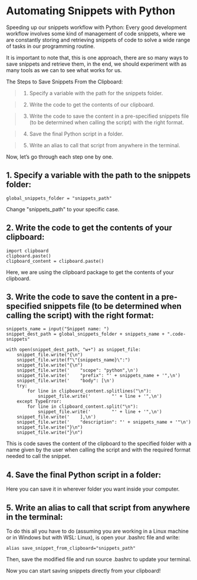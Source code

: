 # Automating Snippets with Python

  Speeding up our snippets workflow with Python: Every good development workflow involves some kind of management of code snippets, where we are constantly storing and retrieving snippets of code to solve a wide range of tasks in our programming routine.

  It is important to note that, this is one approach, there are so many ways to save snippets and retrieve them, in the end, we should experiment with as many tools as we can to see what works for us.

The Steps to Save Snippets From the Clipboard:

 > 1. Specify a variable with the path for the snippets folder.

 > 2. Write the code to get the contents of our clipboard.
 
 > 3. Write the code to save the content in a pre-specified snippets file (to be determined when calling the script) with the right format.

 > 4. Save the final Python script in a folder.

 > 5. Write an alias to call that script from anywhere in the terminal.

Now, let’s go through each step one by one.

## 1. Specify a variable with the path to the snippets folder:

```
global_snippets_folder = "snippets_path" 
```
Change "snippets_path" to your specific case.

## 2. Write the code to get the contents of your clipboard:
```
import clipboard
clipboard.paste()
clipboard_content = clipboard.paste()
```
Here, we are using the clipboard package to get the contents of your clipboard.

## 3. Write the code to save the content in a pre-specified snippets file (to be determined when calling the script) with the right format:
```
snippets_name = input("Snippet name: ")
snippet_dest_path = global_snippets_folder + snippets_name + ".code-snippets"

with open(snippet_dest_path, "w+") as snippet_file:
    snippet_file.write("{\n")
    snippet_file.write(f"\"{snippets_name}\":")
    snippet_file.write("{\n")
    snippet_file.write('    "scope": "python",\n')
    snippet_file.write('    "prefix": "' + snippets_name + '",\n')
    snippet_file.write('    "body": [\n')
    try:
        for line in clipboard_content.splitlines("\n"):
            snippet_file.write('        "' + line + '",\n')
    except TypeError:
        for line in clipboard_content.split("\n"):
            snippet_file.write('        "' + line + '",\n')
    snippet_file.write('    ],\n')
    snippet_file.write('    "description": "' + snippets_name + '"\n')
    snippet_file.write("}\n")
    snippet_file.write("}\n")
```
  This is code saves the content of the clipboard to the specified folder with a name given by the user when calling the script and with the required format needed to call the snippet.
    
## 4. Save the final Python script in a folder:

Here you can save it in wherever folder you want inside your computer.

## 5. Write an alias to call that script from anywhere in the terminal:

To do this all you have to do (assuming you are working in a Linux machine or in Windows but with WSL: Linux), is open your .bashrc file and write:
```
alias save_snippet_from_clipboard="snippets_path"
```
Then, save the modified file and run source .bashrc to update your terminal.

Now you can start saving snippets directly from your clipboard!
